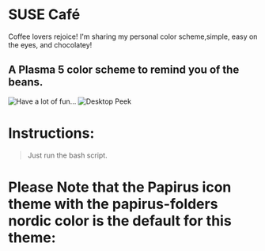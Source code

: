 # SUSE Café
  Coffee lovers rejoice! I'm sharing my personal color scheme,simple, easy on the eyes, and chocolatey!
## A Plasma 5 color scheme to remind you of the beans.
![Have a lot of fun...](https://i.imgur.com/wfXEIL8.jpg)
![Desktop Peek](https://i.imgur.com/VjkTHNC.png)
# Instructions:
> Just run the bash script.
# Please Note that the Papirus icon theme with the papirus-folders nordic color is the default for this  theme:

